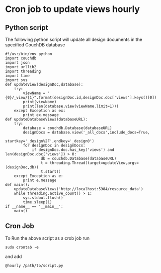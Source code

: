 # Cron job to update views hourly

## Python script

The following python script will update all design documents in the specified CouchDB database


    #!/usr/bin/env python
    import couchdb
    import json
    import urllib2
    import threading
    import time
    import sys
    def updateView(designDoc,database):
        try:
            viewName = "{0}/_view/{1}".format(designDoc.id,designDoc.doc['views'].keys()[0])
            print(viewName)
            print(len(database.view(viewName,limit=1)))
        except Exception as ex: 
            print ex.message    
    def updateDatabaseViews(databaseURL):
        try:
            database = couchdb.Database(databaseURL)
            designDocs = database.view('_all_docs',include_docs=True,
                                                            startkey='_design%2F',endkey='_design0')
            for designDoc in designDocs:                        
                if designDoc.doc.has_key('views') and len(designDoc.doc['views']) > 0:
                    db = couchdb.Database(databaseURL)
                    t = threading.Thread(target=updateView,args=(designDoc,db))
                    t.start()
        except Exception as e:
            print e.message
    def main():
        updateDatabaseViews('http://localhost:5984/resource_data')
        while threading.active_count() > 1:
            sys.stdout.flush()
            time.sleep(1)
    if __name__ == '__main__':
        main()
## Cron Job

To Run the above script as a crob job run 

    sudo crontab -e

and add
       
    @hourly /path/to/script.py
